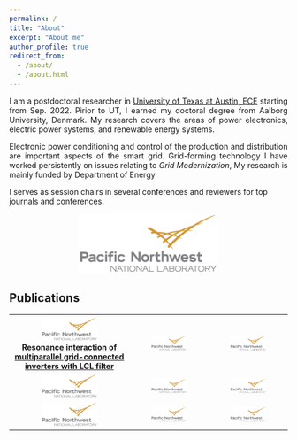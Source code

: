 ```yaml
---
permalink: /
title: "About"
excerpt: "About me"
author_profile: true
redirect_from: 
  - /about/
  - /about.html
---
```


<p align="justify">
I am a postdoctoral researcher in <a href="https://cockrell.utexas.edu/research" rel="nofollow">University of Texas at Austin, ECE</a> starting from Sep. 2022. Pirior to UT, I earned my doctoral degree from Aalborg University, Denmark.
My research covers the areas of power electronics, electric power systems, and renewable energy systems. 
</p>

<p align="justify">
Electronic power conditioning and control of the production and distribution are important aspects of the smart grid.
Grid-forming technology
I have worked persistently on issues relating to <i>Grid Modernization</i>, 
My research is mainly funded by Department of Energy

I serves as session chairs in several conferences and reviewers for top journals and conferences.
</p>

<center><img src="/images/PNNL.png" width="50%" height="50%"/></center>


Publications
---

<table border="0">
  <tr>
    <th><center><img src="/images/PNNL.png" width="50%" height="50%"/></center>
    <a href="https://ieeexplore.ieee.org/abstract/document/7501530" rel="nofollow">Resonance interaction of multiparallel grid-connected inverters with LCL filter</a>
    </th>
    <th><center><img src="/images/PNNL.png" width="50%" height="50%"/></center></th>
    <th><center><img src="/images/PNNL.png" width="50%" height="50%"/></center></th>
  </tr>
  <tr>
    <td>
      <center><img src="/images/PNNL.png" width="50%" height="50%"/></center>
    </td>
    <td><center><img src="/images/PNNL.png" width="50%" height="50%"/></center>
    </td>
    <td><center><img src="/images/PNNL.png" width="50%" height="50%"/></center>
    </td>
  </tr>
  <tr>
    <td><center><img src="/images/PNNL.png" width="50%" height="50%"/></center></td>
    <td><center><img src="/images/PNNL.png" width="50%" height="50%"/></center></td>
    <td><center><img src="/images/PNNL.png" width="50%" height="50%"/></center></td>
  </tr>
</table>